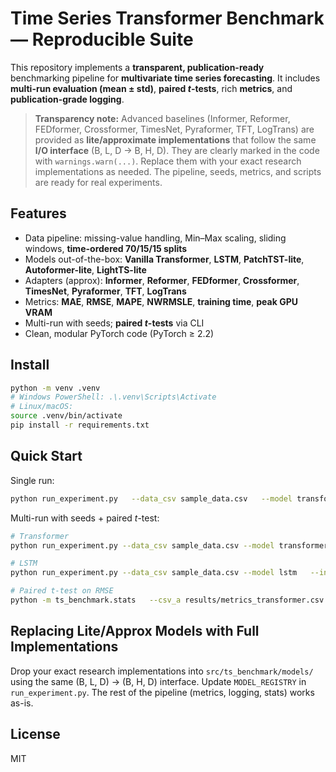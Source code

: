 # Time Series Transformer Benchmark — Reproducible Suite

This repository implements a **transparent, publication-ready** benchmarking pipeline for **multivariate time series forecasting**.
It includes **multi-run evaluation (mean ± std)**, **paired *t*-tests**, rich **metrics**, and **publication-grade logging**.

> **Transparency note:** Advanced baselines (Informer, Reformer, FEDformer, Crossformer, TimesNet, Pyraformer, TFT, LogTrans)
> are provided as **lite/approximate implementations** that follow the same **I/O interface** (B, L, D → B, H, D).
> They are clearly marked in the code with `warnings.warn(...)`. Replace them with your exact research implementations as needed.
> The pipeline, seeds, metrics, and scripts are ready for real experiments.

## Features
- Data pipeline: missing-value handling, Min–Max scaling, sliding windows, **time-ordered 70/15/15 splits**
- Models out-of-the-box: **Vanilla Transformer**, **LSTM**, **PatchTST-lite**, **Autoformer-lite**, **LightTS-lite**
- Adapters (approx): **Informer**, **Reformer**, **FEDformer**, **Crossformer**, **TimesNet**, **Pyraformer**, **TFT**, **LogTrans**
- Metrics: **MAE**, **RMSE**, **MAPE**, **NWRMSLE**, **training time**, **peak GPU VRAM**
- Multi-run with seeds; **paired *t*-tests** via CLI
- Clean, modular PyTorch code (PyTorch ≥ 2.2)

## Install
```bash
python -m venv .venv
# Windows PowerShell: .\.venv\Scripts\Activate
# Linux/macOS:
source .venv/bin/activate
pip install -r requirements.txt
```

## Quick Start
Single run:
```bash
python run_experiment.py   --data_csv sample_data.csv   --model transformer   --input_len 96 --horizon 24   --batch_size 64 --epochs 10   --out_csv results/metrics_transformer.csv
```

Multi-run with seeds + paired *t*-test:
```bash
# Transformer
python run_experiment.py --data_csv sample_data.csv --model transformer   --input_len 96 --horizon 24 --batch_size 64 --epochs 10   --seeds 42 123 2025 3407 777 --out_csv results/metrics_transformer.csv

# LSTM
python run_experiment.py --data_csv sample_data.csv --model lstm   --input_len 96 --horizon 24 --batch_size 64 --epochs 10   --seeds 42 123 2025 3407 777 --out_csv results/metrics_lstm.csv

# Paired t-test on RMSE
python -m ts_benchmark.stats   --csv_a results/metrics_transformer.csv   --csv_b results/metrics_lstm.csv   --label_a transformer --label_b lstm   --metric rmse
```

## Replacing Lite/Approx Models with Full Implementations
Drop your exact research implementations into `src/ts_benchmark/models/` using the same (B, L, D) → (B, H, D) interface.
Update `MODEL_REGISTRY` in `run_experiment.py`. The rest of the pipeline (metrics, logging, stats) works as-is.

## License
MIT
